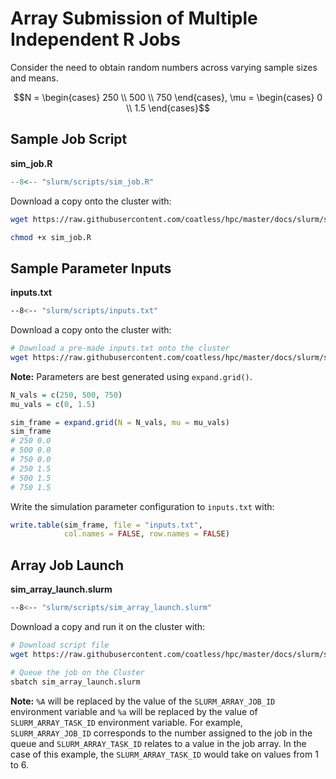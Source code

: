# Array Submission of Multiple Independent R Jobs

Consider the need to obtain random numbers across varying sample sizes and means.

$$N = \begin{cases}
250 \\
500 \\
750 
\end{cases}, \mu = \begin{cases}
0 \\
1.5
\end{cases}$$

## Sample Job Script

**sim_job.R**

```r
--8<-- "slurm/scripts/sim_job.R"
```

Download a copy onto the cluster with:

```bash
wget https://raw.githubusercontent.com/coatless/hpc/master/docs/slurm/scripts/sim_job.R

chmod +x sim_job.R
```

## Sample Parameter Inputs

**inputs.txt**

```bash
--8<-- "slurm/scripts/inputs.txt"
```

Download a copy onto the cluster with:

```bash
# Download a pre-made inputs.txt onto the cluster
wget https://raw.githubusercontent.com/coatless/hpc/master/docs/slurm/scripts/inputs.txt
```

**Note:** Parameters are best generated using `expand.grid()`. 

```r
N_vals = c(250, 500, 750)
mu_vals = c(0, 1.5)

sim_frame = expand.grid(N = N_vals, mu = mu_vals)
sim_frame
# 250 0.0
# 500 0.0
# 750 0.0
# 250 1.5
# 500 1.5
# 750 1.5
```

Write the simulation parameter configuration to `inputs.txt` with:

```r
write.table(sim_frame, file = "inputs.txt", 
            col.names = FALSE, row.names = FALSE)
```


## Array Job Launch

**sim_array_launch.slurm**

```bash
--8<-- "slurm/scripts/sim_array_launch.slurm"
```

Download a copy and run it on the cluster with:

```bash
# Download script file
wget https://raw.githubusercontent.com/coatless/hpc/master/docs/slurm/scripts/sim_array_launch.slurm

# Queue the job on the Cluster
sbatch sim_array_launch.slurm
```

**Note:** `%A` will be replaced by the value of the `SLURM_ARRAY_JOB_ID` environment
variable and `%a` will be replaced by the value of `SLURM_ARRAY_TASK_ID` environment
variable. For example, `SLURM_ARRAY_JOB_ID` corresponds to the number assigned
to the job in the queue and `SLURM_ARRAY_TASK_ID` relates to a value in the
job array. In the case of this example, the `SLURM_ARRAY_TASK_ID` would take
on values from 1 to 6.


